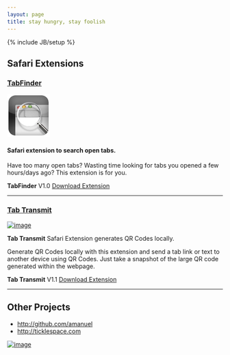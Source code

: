 ```yaml
---
layout: page
title: stay hungry, stay foolish
---
```

{% include JB/setup %}


## Safari Extensions

### [TabFinder](tabfinder.html)

[![image](TabFinderIcon.png)](tabfinder.html)

#### Safari extension to search open tabs.

Have too many open tabs? Wasting time looking for tabs you opened a few hours/days ago? This extension is for you.

**TabFinder** V1.0 [Download Extension](TabFinder.safariextz)

--- 

### [Tab Transmit](http://ticklespace.com/tab-transmit-safari-extension)

[![image](http://ticklespace.com/files/tticon.png)](http://ticklespace.com/tab-transmit-safari-extension)

**Tab Transmit** Safari Extension generates QR Codes locally.

Generate QR Codes locally with this extension and send a tab link or text to another device using QR Codes. Just take a snapshot of the large QR code generated within the webpage.

**Tab Transmit** V1.1 [Download Extension](http://ticklespace.com/extensions/TabTransmit.safariextz)

--- 

## Other Projects

* <http://github.com/amanuel>
* <http://ticklespace.com>

[![image](https://mixpanel.com/site_media/images/partner/badge_light.png)](https://mixpanel.com/f/partner)
